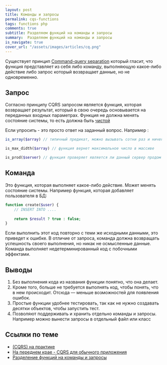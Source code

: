 ```yaml
---
layout: post
title: Команды и запросы
permalink: cqs-functions
tags: functions php
comments: true
subtitle: Разделяем функций на команды и запросы
summary:  Разделяем функций на команды и запросы
is_navigate: true
cover_url: "/assets/images/articles/cq.png"
---
```


Существует принцип [Command-query separation](https://ru.wikipedia.org/wiki/CQRS) который гласит, что функция представляет из
себя либо команду, выполняющую какое-либо действие либо запрос который возвращает данные, но не одновременно.
 
## Запрос

Согласно принципу CQRS запросом является функция, которая возвращает результат, 
который в свою очередь основывается на переданных входных параметрах.
Функция не должна менять состояние системы, то есть должна быть [чистой](https://lexusalex.ru/pure-functions)

Если упросить - это просто ответ на заданный вопрос. Например :

~~~php
is_array($array) // типичный предикат, можно вызывать сотни раз и ничего не сломается

is_max_didth($array) // функция вернет максимальное число в массиве

is_prod($server) // функция проверяет является ли данный сервер продом
~~~

## Команда

Это функция, которая выполняет какое-либо действие. 
Может менять состояние системы.
Например функция, которая добавляет пользователя в БД:

~~~php
function create($user) {
    // INSERT INTO ....
    
    return $result ? true : false;
}
~~~

Если выполнить этот код повторно с теми же исходными данными, это приведет к ошибке.
В отличие от запроса, команда должна возвращать успешность своего выполнения, но никак не осмысленные данные. 
Команда выполняет недетерминированный код с побочными эффектами.

## Выводы

1. Без выполнения кода из названия функции понятно, что она делает.
2. Кроме того, больше не требуется выполнять код, чтобы понять, что в нем происходит. Отсюда — меньше возможностей для появления ошибок.
3. Простые функции удобнее тестировать, так как не нужно создавать десятки объектов, чтобы запустить тест.
4. Позволяют поддерживать и хранить отдельно команды и запросы. Например можно вынести запросы в отдельный файл или класс

## Ссылки по теме

- [(CQRS) на практике](https://blog.byndyu.ru/2014/07/command-and-query-responsibility.html)
- [На переднем крае - CQRS для обычного приложения](https://msdn.microsoft.com/ru-ru/magazine/mt147237.aspx)
- [Разделение функций на команды и запросы](https://bespoyasov.ru/blog/commands-and-queries/)